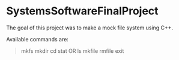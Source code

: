 # SystemsSoftwareFinalProject

The goal of this project was to make a mock file system using C++.

Available commands are:
>mkfs
>mkdir <dirname>
>cd <dirname>
>stat <dirname> OR <filename>
>ls
>mkfile <filename>
>rmfile <filename>
>exit
